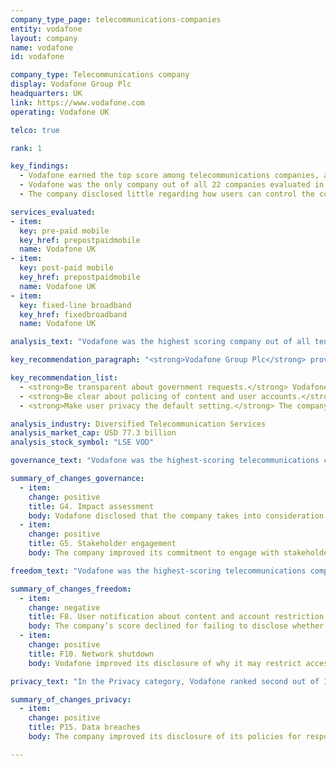 ```yaml
---
company_type_page: telecommunications-companies
entity: vodafone
layout: company
name: vodafone
id: vodafone

company_type: Telecommunications company
display: Vodafone Group Plc
headquarters: UK
link: https://www.vodafone.com
operating: Vodafone UK

telco: true

rank: 1

key_findings:
  - Vodafone earned the top score among telecommunications companies, and disclosed more about policies and practices affecting freedom of expression than the rest of its peers.
  - Vodafone was the only company out of all 22 companies evaluated in the Index to provide comprehensive information on the company’s response to data breaches.
  - The company disclosed little regarding how users can control the company’s handling of their user information, and failed to make a commitment to turn off targeted advertising by default.

services_evaluated:
- item:
  key: pre-paid mobile
  key_href: prepostpaidmobile
  name: Vodafone UK
- item:
  key: post-paid mobile
  key_href: prepostpaidmobile
  name: Vodafone UK
- item:
  key: fixed-line broadband
  key_href: fixedbroadband
  name: Vodafone UK

analysis_text: "Vodafone was the highest scoring company out of all ten telecommunications companies evaluated in the Index. In addition to other improvements, the company strengthened its commitment to protecting users’ human rights by joining the Global Network Initiative (GNI) in March 2017. At the corporate level, Vodafone made strong commitments to protect freedom of expression and privacy as human rights, but there is room for improvement. The company should provide clear evidence that it responds to complaints from users who believe their rights to freedom of expression and privacy were violated by the company (G6). The company should also provide users with more options to control collection of their user information, and it should commit to turn off targeted advertising by default (P7). Notably, Vodafone was the only company out of all 22 companies evaluated in the Index to clearly disclose its process for handling data breaches (P15)."

key_recommendation_paragraph: "<strong>Vodafone Group Plc</strong> provides telecommunications services in Europe, Asia, Middle East, and Africa. The company <a href=\"http://www.vodafone.com/content/annualreport/annual_report17/downloads/Vodafone-full-annual-report-2017.pdf\" target=\"_blank\">serves</a> 516 million mobile, 17.9 million fixed broadband, and 13.8 million TV customers."

key_recommendation_list:
  - <strong>Be transparent about government requests.</strong> Vodafone should better inform users about different third party requests it receives, including government requests to shut down a network, and disclose where laws may prevent the company from being fully transparent.
  - <strong>Be clear about policing of content and user accounts.</strong> The company should clearly tell users what types of content and activities it does not permit, and disclose data on its terms of service enforcement.
  - <strong>Make user privacy the default setting.</strong> The company should give users more options to control their own data and clearly commit to turn off targeted advertising by default.

analysis_industry: Diversified Telecommunication Services
analysis_market_cap: USD 77.3 billion
analysis_stock_symbol: "LSE VOD"

governance_text: "Vodafone was the highest-scoring telecommunications company in the Governance category. Vodafone publicly committed to respect freedom of expression and privacy as human rights (G1), and provided evidence of senior level oversight over these issues within the company (G2). Vodafone improved its disclosure of human rights impact assessments, but there continues to be room for improvement (G4). Company disclosure also improved in terms of stakeholder engagement due to Vodafone joining the GNI in March 2017 (G5). Vodafone tied with Bharti Airtel for the second highest score on disclosure of its grievance and remedy mechanisms (G6); however, gaps in disclosure remained. While Vodafone provided users with several options to submit complaints, including those related to freedom of expression and privacy, it offered no information about the number of complaints it received or any evidence that it is responding to them."

summary_of_changes_governance:
  - item:
    change: positive
    title: G4. Impact assessment
    body: Vodafone disclosed that the company takes into consideration how laws affect freedom of expression when making decisions about what products and services it offers in different markets.
  - item:
    change: positive
    title: G5. Stakeholder engagement
    body: The company improved its commitment to engage with stakeholders by joining the Global Network Initiative (GNI) in March 2017.

freedom_text: "Vodafone was the highest-scoring telecommunications company in the Freedom of Expression category, outscoring AT&T by five percentage points and Telefónica by more than ten points. <br /><br /><strong>Content and account restriction requests:</strong> Vodafone lagged behind AT&T for its disclosure of how it handles government and private requests to restrict content and accounts, but it was one of only four telecommunications companies to receive any credit on these indicators (F5-F7). While the company had notably strong disclosure of its process for handling government requests to remove or block content or restrict user accounts, it did not fully disclose how it handles such requests it receives through private processes (F5). It also disclosed no data about the number of government or private requests it received to restrict content or accounts (F6, F7). <br /><br /><strong>Network management and shutdowns:</strong> Vodafone UK earned the highest score for its disclosure of network management policies, and it was the only company to receive full credit for clearly committing not to block or prioritize content (F9). Despite making improvements to its disclosure of network shutdowns, it did not disclose how many shutdown requests it received or with which it complied (F10). Under limited circumstances, <a href=\"http://www.legislation.gov.uk/ukpga/2016/25/section/253/enacted\" target=\"_blank\">UK law</a> may prevent telecommunications operators from disclosing certain government requests to shut down a network. The company should clearly inform users about these restrictions. <br /><br /><strong>Identity policy:</strong> Vodafone UK and AT&T were the only two telecommunications companies evaluated that did not disclose a requirement that users verify their identity with a government-issued ID for pre-paid mobile services (F11)."

summary_of_changes_freedom:
  - item:
    change: negative
    title: F8. User notification about content and account restriction
    body: The company’s score declined for failing to disclose whether it notifies users who attempt to access content that it has been restricted.
  - item:
    change: positive
    title: F10. Network shutdown
    body: Vodafone improved its disclosure of why it may restrict access to specific protocols or applications, as well as its process for responding to requests to shut down a network or restrict access to a service.

privacy_text: "In the Privacy category, Vodafone ranked second out of 10 telecommunications companies, behind AT&T and ahead of Telefónica.<br /><br /><strong>Handling of user information:</strong> Vodafone UK disclosed more than most of its peers about how it handles user information, but less than AT&T (P3-P8). However, it still did not sufficiently disclose what user information it collects (P3), shares (P4), and why (P5). It disclosed little about how long it retains user information (P6), but it was the only telecommunications company besides AT&T to disclose anything about these policies. Vodafone did not disclose whether users can control collection of their own information or whether users can delete some of this information. It clearly explained how users can opt out of having their information used for advertising purposes, but it failed to disclose that targeted advertising is off by default (P7). <br /><br /><strong>Requests for user information:</strong> Vodafone disclosed less than AT&T about how it handles government and private requests for user information (P10, P11), but more than any other telecommunications company evaluated. The company explained its process for responding to government requests for user data, but did not disclose how it responds to private requests (P10). <br /><br /><strong>Security:</strong> Vodafone UK disclosed more than any other telecommunications company about its security policies (P13-P18). Notably, it was the only company out of all 22 companies evaluated in the Index to provide comprehensive information on its handling of data breaches (P15). However, the company did not disclose anything about how it addresses security vulnerabilities (P14)."

summary_of_changes_privacy:
  - item:
    change: positive
    title: P15. Data breaches
    body: The company improved its disclosure of its policies for responding to data breaches.

---
```

